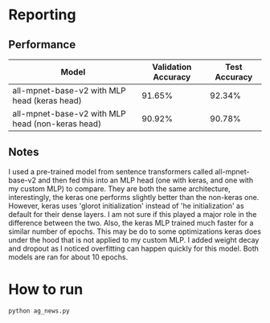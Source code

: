 
# Reporting

## Performance
| Model | Validation Accuracy | Test Accuracy   |
|----------|---------------------|-----------------|
| all-mpnet-base-v2 with MLP head (keras head) |  91.65%              | 92.34%          |
| all-mpnet-base-v2 with MLP head (non-keras head) |     90.92%         | 90.78%          |
## Notes
I used a pre-trained model from sentence transformers called all-mpnet-base-v2
and then fed this into an MLP head (one with keras, and one with my custom MLP) to compare. They are both the same architecture, interestingly, the keras one performs slightly better than the non-keras one. However, keras uses 'glorot initialization' instead of 'he initialization' as default for their dense layers. I am not sure if this played a major role in the difference between the two. Also, the keras MLP trained much faster for a similar number of epochs. This may be do to some optimizations keras does under the hood that is not applied to my custom MLP. I added weight decay and dropout as I noticed overfitting can happen quickly for this model. Both models are ran for about 10 epochs. 

# How to run

```python ag_news.py```


